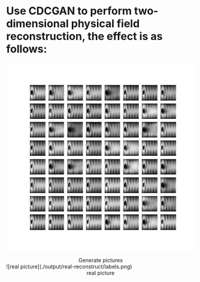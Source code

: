 # Use CDCGAN to perform two-dimensional physical field reconstruction, the effect is as follows:
![Generate pictures](./output/fake-reconstruct/49.png)
<center>Generate pictures</center>
![real picture](./output/real-reconstruct/labels.png)
<center>real picture</center>
